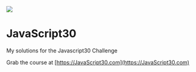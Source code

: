 ﻿![](https://javascript30.com/images/JS3-social-share.png)

# JavaScript30

My solutions for the Javascript30 Challenge

Grab the course at [https://JavaScript30.com](https://JavaScript30.com)


